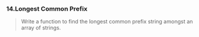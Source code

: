 ### 14.Longest Common Prefix

>Write a function to find the longest common prefix string amongst an array of strings.
